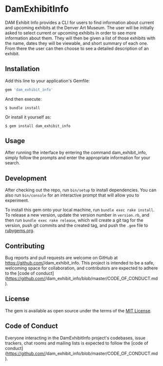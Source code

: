# DamExhibitInfo

DAM Exhibit Info provides a CLI for users to find information about current and upcoming exhibits at the Denver Art Museum. The user will be initially asked to select current or upcoming exhibits in order to see more information about them. They will then be given a list of those exhibits with the name, dates they will be viewable, and short summary of each one. From there the user can then choose to see a detailed description of an exhibit.

## Installation

Add this line to your application's Gemfile:

```ruby
gem 'dam_exhibit_info'
```

And then execute:

    $ bundle install

Or install it yourself as:

    $ gem install dam_exhibit_info

## Usage

After running the interface by entering the command dam_exhibit_info, simply follow the prompts and enter the appropriate information for your search.

## Development

After checking out the repo, run `bin/setup` to install dependencies. You can also run `bin/console` for an interactive prompt that will allow you to experiment.

To install this gem onto your local machine, run `bundle exec rake install`. To release a new version, update the version number in `version.rb`, and then run `bundle exec rake release`, which will create a git tag for the version, push git commits and the created tag, and push the `.gem` file to [rubygems.org](https://rubygems.org).

## Contributing

Bug reports and pull requests are welcome on GitHub at https://github.com/<github username>/dam_exhibit_info. This project is intended to be a safe, welcoming space for collaboration, and contributors are expected to adhere to the [code of conduct](https://github.com/<github username>/dam_exhibit_info/blob/master/CODE_OF_CONDUCT.md).

## License

The gem is available as open source under the terms of the [MIT License](https://opensource.org/licenses/MIT).

## Code of Conduct

Everyone interacting in the DamExhibitInfo project's codebases, issue trackers, chat rooms and mailing lists is expected to follow the [code of conduct](https://github.com/<github username>/dam_exhibit_info/blob/master/CODE_OF_CONDUCT.md).
